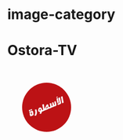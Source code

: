 # image-category
# Ostora-TV
 <img alt="" src="https://github.com/ALOSTOURA-TV/app/blob/main/01.png?raw=true" style="height: 100px;margin: 30px;border-radius:100%;">
